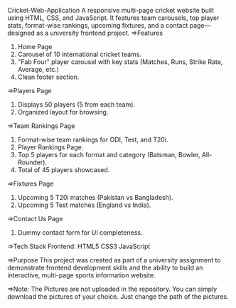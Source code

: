 Cricket-Web-Application
A responsive multi-page cricket website built using HTML, CSS, and JavaScript. It features team carousels, top player stats, format-wise rankings, upcoming fixtures, and a contact page—designed as a university frontend project.
=>Features
1) Home Page
2) Carousel of 10 international cricket teams.
3) "Fab Four" player carousel with key stats (Matches, Runs, Strike Rate, Average, etc.)
4) Clean footer section.

=>Players Page
1) Displays 50 players (5 from each team).
2) Organized layout for browsing.
   
=>Team Rankings Page
1) Format-wise team rankings for ODI, Test, and T20i.
2) Player Rankings Page.
3) Top 5 players for each format and category (Batsman, Bowler, All-Rounder).
4) Total of 45 players showcased.

=>Fixtures Page
1) Upcoming 5 T20i matches (Pakistan vs Bangladesh).
2) Upcoming 5 Test matches (England vs India).

=>Contact Us Page
1) Dummy contact form for UI completeness.

=>Tech Stack
Frontend:
   HTML5
   CSS3
   JavaScript

=>Purpose
This project was created as part of a university assignment to demonstrate frontend development skills and the ability to build an interactive, multi-page sports information website.

=>Note: The Pictures are not uploaded in the repository. You can simply download the pictures of your choice. Just change the path of the pictures.


